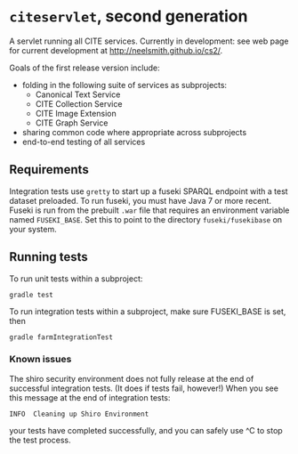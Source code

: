 # `citeservlet`, second generation

A servlet running all CITE services.  Currently in development: see web page for current development at <http://neelsmith.github.io/cs2/>.


Goals of the first release version include: 

- folding in the following suite of services as subprojects:
    - Canonical Text Service
    - CITE Collection Service
    - CITE Image Extension
    - CITE Graph Service
- sharing common code where appropriate across subprojects
- end-to-end testing of all services






## Requirements ##

Integration tests use `gretty` to start up a fuseki SPARQL endpoint with a test dataset preloaded.  To run fuseki, you must have Java 7 or more recent.  Fuseki is run from the prebuilt `.war` file that requires an environment variable named `FUSEKI_BASE`.  Set this to point to the directory `fuseki/fusekibase` on your system.


## Running tests ##

To run unit tests within a subproject:

    gradle test

To run integration tests within a subproject, make sure FUSEKI_BASE is set, then

    gradle farmIntegrationTest


### Known issues ###

The shiro security environment does not fully release at the end of successful integration tests.  (It does if tests fail, however!)  When you see this message at the end of integration tests:

    INFO  Cleaning up Shiro Environment

your tests have completed successfully, and you can safely use ^C to stop the test process.


